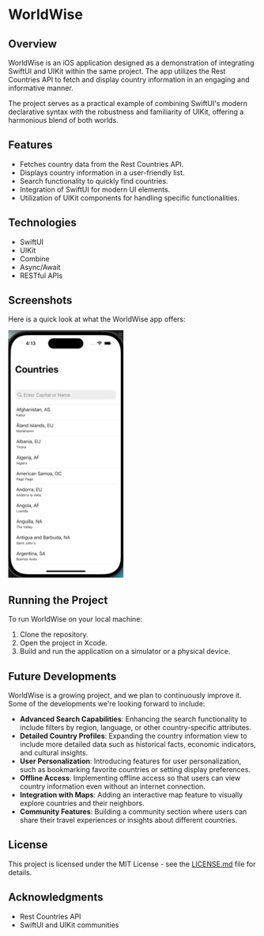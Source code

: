 # WorldWise

## Overview
WorldWise is an iOS application designed as a demonstration of integrating SwiftUI and UIKit within the same project. The app utilizes the Rest Countries API to fetch and display country information in an engaging and informative manner.

The project serves as a practical example of combining SwiftUI's modern declarative syntax with the robustness and familiarity of UIKit, offering a harmonious blend of both worlds.

## Features
- Fetches country data from the Rest Countries API.
- Displays country information in a user-friendly list.
- Search functionality to quickly find countries.
- Integration of SwiftUI for modern UI elements.
- Utilization of UIKit components for handling specific functionalities.

## Technologies
- SwiftUI
- UIKit
- Combine
- Async/Await
- RESTful APIs

## Screenshots
Here is a quick look at what the WorldWise app offers:

![WorldWise Demo](https://github.com/hshardik/WorldWise/blob/main/UISample.gif)

## Running the Project
To run WorldWise on your local machine:
1. Clone the repository.
2. Open the project in Xcode.
3. Build and run the application on a simulator or a physical device.
   
## Future Developments
WorldWise is a growing project, and we plan to continuously improve it. Some of the developments we're looking forward to include:

- **Advanced Search Capabilities**: Enhancing the search functionality to include filters by region, language, or other country-specific attributes.
- **Detailed Country Profiles**: Expanding the country information view to include more detailed data such as historical facts, economic indicators, and cultural insights.
- **User Personalization**: Introducing features for user personalization, such as bookmarking favorite countries or setting display preferences.
- **Offline Access**: Implementing offline access so that users can view country information even without an internet connection.
- **Integration with Maps**: Adding an interactive map feature to visually explore countries and their neighbors.
- **Community Features**: Building a community section where users can share their travel experiences or insights about different countries.
## License
This project is licensed under the MIT License - see the [LICENSE.md](LICENSE.md) file for details.

## Acknowledgments
- Rest Countries API
- SwiftUI and UIKit communities
